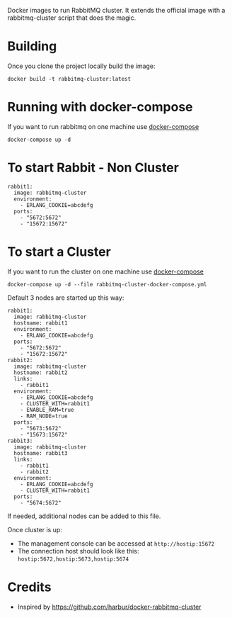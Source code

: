 Docker images to run RabbitMQ cluster. It extends the official image with a rabbitmq-cluster script that does the magic.

# Building

Once you clone the project locally build the image:

```
docker build -t rabbitmq-cluster:latest
```

# Running with docker-compose

If you want to run rabbitmq on one machine use [docker-compose](https://github.com/docker/compose/)

```
docker-compose up -d 
```

# To start Rabbit - Non Cluster 

```
rabbit1:
  image: rabbitmq-cluster
  environment:
    - ERLANG_COOKIE=abcdefg
  ports:
    - "5672:5672"
    - "15672:15672"
```  

# To start a Cluster 

If you want to run the cluster on one machine use [docker-compose](https://github.com/docker/compose/)

```
docker-compose up -d --file rabbitmq-cluster-docker-compose.yml
```

Default 3 nodes are started up this way:

```
rabbit1:
  image: rabbitmq-cluster
  hostname: rabbit1
  environment:
    - ERLANG_COOKIE=abcdefg
  ports:
    - "5672:5672"
    - "15672:15672"
rabbit2:
  image: rabbitmq-cluster
  hostname: rabbit2
  links:
    - rabbit1
  environment:
    - ERLANG_COOKIE=abcdefg
    - CLUSTER_WITH=rabbit1
    - ENABLE_RAM=true
    - RAM_NODE=true
  ports:
    - "5673:5672"
    - "15673:15672"
rabbit3:
  image: rabbitmq-cluster
  hostname: rabbit3
  links:
    - rabbit1
    - rabbit2
  environment:
    - ERLANG_COOKIE=abcdefg
    - CLUSTER_WITH=rabbit1
  ports:
    - "5674:5672"
```

If needed, additional nodes can be added to this file.

Once cluster is up:
* The management console can be accessed at `http://hostip:15672`
* The connection host should look like this: `hostip:5672,hostip:5673,hostip:5674`

# Credits

* Inspired by https://github.com/harbur/docker-rabbitmq-cluster
